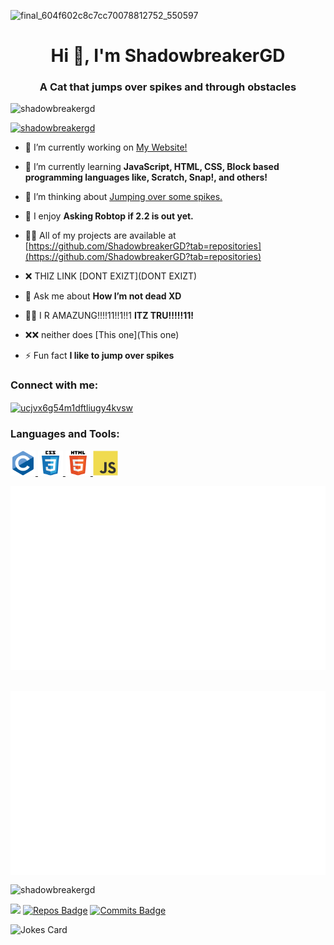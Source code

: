 ![final_604f602c8c7cc70078812752_550597](https://user-images.githubusercontent.com/78216950/111160742-c56cb800-8570-11eb-9c0c-f7cef98ac47b.gif)

<h1 align="center">Hi 👋, I'm ShadowbreakerGD</h1>
<h3 align="center">A Cat that jumps over spikes and through obstacles</h3>

<p align="left"> <img src="https://komarev.com/ghpvc/?username=shadowbreakergd&label=Profile%20views&color=0e75b6&style=flat" alt="shadowbreakergd" /> </p>

<p align="left"> <a href="https://github.com/ryo-ma/github-profile-trophy"><img src="https://github-profile-trophy.vercel.app/?username=shadowbreakergd" alt="shadowbreakergd" /></a> </p>

- 🔭 I’m currently working on [My Website!](https://github.com/ShadowbreakerGD/shadowbreakergd.github.io)

- 🌱 I’m currently learning **JavaScript, HTML, CSS, Block based programming languages like, Scratch, Snap!, and others!**

- 🤔 I’m thinking about [Jumping over some spikes.](https://www.youtube.com/watch?v=z1dqP1fu78U)

- 🤩 I enjoy **Asking Robtop if 2.2 is out yet.**

- 👨‍💻 All of my projects are available at [https://github.com/ShadowbreakerGD?tab=repositories](https://github.com/ShadowbreakerGD?tab=repositories)

- ❌ THIZ LINK [DONT EXIZT](DONT EXIZT)

- 💬 Ask me about **How I’m not dead XD**

- 🤩🤩 I R AMAZUNG!!!!11!!1!!1 **ITZ TRU!!!!!11!**

- ❌❌ neither does [This one](This one)

- ⚡ Fun fact **I like to jump over spikes**

<h3 align="left">Connect with me:</h3>
<p align="left">
<a href="https://www.youtube.com/channel/UCjVX6g54M1dFtliUGy4kvsw" target="blank"><img align="center" src="https://raw.githubusercontent.com/rahuldkjain/github-profile-readme-generator/neutral-icons/src/images/icons/Social/youtube.svg" alt="ucjvx6g54m1dftliugy4kvsw" height="30" width="40" /></a>
</p>

<h3 align="left">Languages and Tools:</h3>
<p align="left"> <a href="https://www.cprogramming.com/" target="_blank"> <img src="https://raw.githubusercontent.com/devicons/devicon/master/icons/c/c-original.svg" alt="c" width="40" height="40"/> </a> <a href="https://www.w3schools.com/css/" target="_blank"> <img src="https://raw.githubusercontent.com/devicons/devicon/master/icons/css3/css3-original-wordmark.svg" alt="css3" width="40" height="40"/> </a> <a href="https://www.w3.org/html/" target="_blank"> <img src="https://raw.githubusercontent.com/devicons/devicon/master/icons/html5/html5-original-wordmark.svg" alt="html5" width="40" height="40"/> </a> <a href="https://developer.mozilla.org/en-US/docs/Web/JavaScript" target="_blank"> <img src="https://raw.githubusercontent.com/devicons/devicon/master/icons/javascript/javascript-original.svg" alt="javascript" width="40" height="40"/> </a> </p>

![](https://github.com/ShadowbreakerGD/test-thing/blob/master/generated/overview.svg)

<p>&nbsp;<img align="center" src="https://github.com/ShadowbreakerGD/test-thing/blob/master/generated/languages.svg" alt="shadowbreakergd" /></p>

<p><img align="center" src="https://github-readme-streak-stats.herokuapp.com/?user=shadowbreakergd&" alt="shadowbreakergd" /></p>


![](https://komarev.com/ghpvc/?username=ShadowbreakerGD) [![Repos Badge](https://badges.pufler.dev/repos/ShadowbreakerGD)](https://badges.pufler.dev) [![Commits Badge](https://badges.pufler.dev/commits/all/ShadowbreakerGD)](https://badges.pufler.dev)

![Jokes Card](https://readme-jokes.vercel.app/api)
